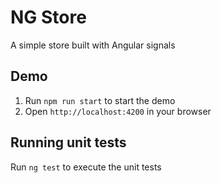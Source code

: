 # NG Store

A simple store built with Angular signals

## Demo
1. Run `npm run start` to start the demo 
2. Open `http://localhost:4200` in your browser

## Running unit tests
Run `ng test` to execute the unit tests
